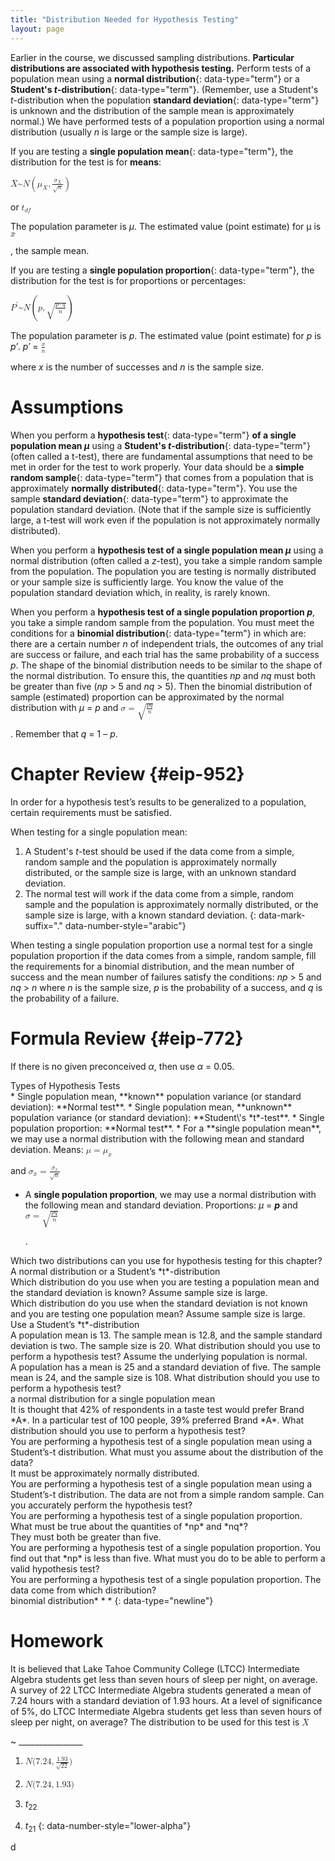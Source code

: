 ```yaml
---
title: "Distribution Needed for Hypothesis Testing"
layout: page
---
```



Earlier in the course, we discussed sampling distributions. **Particular distributions are associated with hypothesis testing.** Perform tests of a population mean using a **normal distribution**{: data-type="term"} or a **Student\'s *t*-distribution**{: data-type="term"}. (Remember, use a Student\'s *t*-distribution when the population **standard deviation**{: data-type="term"} is unknown and the distribution of the sample mean is approximately normal.) We have performed tests of a population proportion using a normal distribution (usually *n* is large or the sample size is large).

If you are testing a **single population mean**{: data-type="term"}, the distribution for the test is for **means**\:

<math xmlns="http://www.w3.org/1998/Math/MathML"> <mrow> <mover accent="true"> <mi>X</mi> <mo>¯</mo> </mover> <mo>~</mo><mi>N</mi><mrow><mo>(</mo> <mrow> <msub> <mi>μ</mi> <mi>X</mi> </msub> <mo>,</mo><mfrac> <mrow> <msub> <mi>σ</mi> <mi>X</mi> </msub> </mrow> <mrow> <msqrt> <mi>n</mi> </msqrt> </mrow> </mfrac> </mrow> <mo>)</mo></mrow> </mrow> </math>

 or <math xmlns="http://www.w3.org/1998/Math/MathML"> <mrow> <msub> <mi>t</mi> <mrow> <mi>d</mi><mi>f</mi> </mrow> </msub> </mrow> </math>

The population parameter is *μ*. The estimated value (point estimate) for μ is <math xmlns="http://www.w3.org/1998/Math/MathML"> <mover accent="true"> <mi>x</mi> <mo>¯</mo> </mover> </math>

, the sample mean.

If you are testing a **single population proportion**{: data-type="term"}, the distribution for the test is for proportions or percentages:

<math xmlns="http://www.w3.org/1998/Math/MathML"> <mrow> <msup> <mi>P</mi> <mo>′</mo> </msup> <mo>~</mo><mi>N</mi><mrow><mo>(</mo> <mrow> <mi>p</mi><mo>,</mo><msqrt> <mrow> <mfrac> <mrow> <mi>p</mi><mo>⋅</mo><mi>q</mi> </mrow> <mi>n</mi> </mfrac> </mrow> </msqrt> </mrow> <mo>)</mo></mrow> </mrow> </math>

The population parameter is *p*. The estimated value (point estimate) for *p* is *p′*. *p′* = <math xmlns="http://www.w3.org/1998/Math/MathML"> <mrow> <mfrac> <mi>x</mi> <mi>n</mi> </mfrac> </mrow> </math>

 where *x* is the number of successes and *n* is the sample size.

# Assumptions

When you perform a **hypothesis test**{: data-type="term"} **of a single population mean *μ*** using a **Student\'s *t*-distribution**{: data-type="term"} (often called a t-test), there are fundamental assumptions that need to be met in order for the test to work properly. Your data should be a **simple random sample**{: data-type="term"} that comes from a population that is approximately **normally distributed**{: data-type="term"}. You use the sample **standard deviation**{: data-type="term"} to approximate the population standard deviation. (Note that if the sample size is sufficiently large, a t-test will work even if the population is not approximately normally distributed).

When you perform a **hypothesis test of a single population mean *μ*** using a normal distribution (often called a *z*-test), you take a simple random sample from the population. The population you are testing is normally distributed or your sample size is sufficiently large. You know the value of the population standard deviation which, in reality, is rarely known.

When you perform a **hypothesis test of a single population proportion *p***, you take a simple random sample from the population. You must meet the conditions for a **binomial distribution**{: data-type="term"} in which are: there are a certain number *n* of independent trials, the outcomes of any trial are success or failure, and each trial has the same probability of a success *p*. The shape of the binomial distribution needs to be similar to the shape of the normal distribution. To ensure this, the quantities *np* and *nq* must both be greater than five (*np* &gt; 5 and *nq* &gt; 5). Then the binomial distribution of sample (estimated) proportion can be approximated by the normal distribution with *μ* = *p* and <math xmlns="http://www.w3.org/1998/Math/MathML"> <mrow> <mi>σ</mi><mo>=</mo><msqrt> <mrow> <mfrac> <mrow> <mi>p</mi><mi>q</mi> </mrow> <mi>n</mi> </mfrac> </mrow> </msqrt> </mrow> </math>

. Remember that *q* = 1 – *p*.

# Chapter Review   {#eip-952}

In order for a hypothesis test’s results to be generalized to a population, certain requirements must be satisfied.

When testing for a single population mean:

1.  A Student\'s *t*-test should be used if the data come from a simple, random sample and the population is approximately normally distributed, or the sample size is large, with an unknown standard deviation.
2.  The normal test will work if the data come from a simple, random sample and the population is approximately normally distributed, or the sample size is large, with a known standard deviation.
{: data-mark-suffix="." data-number-style="arabic"}

When testing a single population proportion use a normal test for a single population proportion if the data comes from a simple, random sample, fill the requirements for a binomial distribution, and the mean number of success and the mean number of failures satisfy the conditions: *np* &gt; 5 and *nq* &gt; *n* where *n* is the sample size, *p* is the probability of a success, and *q* is the probability of a failure.

# Formula Review   {#eip-772}

If there is no given preconceived *α*, then use *α* = 0.05.

<div data-type="list" id="element-254" markdown="1">
<div data-type="title">
Types of Hypothesis Tests
</div>
* Single population mean, **known** population variance (or standard deviation): **Normal test**.
* Single population mean, **unknown** population variance (or standard deviation): **Student\'s *t*-test**.
* Single population proportion: **Normal test**.
* For a **single population mean**, we may use a normal distribution with the following mean and standard deviation. Means:
  <math xmlns="http://www.w3.org/1998/Math/MathML"> <mrow> <mi>μ</mi><mo>=</mo><msub> <mi>μ</mi> <mover accent="true"> <mi>x</mi> <mo>¯</mo> </mover> </msub> </mrow> </math>
  
  and
  <math xmlns="http://www.w3.org/1998/Math/MathML"> <mrow> <msub> <mi>σ</mi> <mover accent="true"> <mi>x</mi> <mo>¯</mo> </mover> </msub> <mo>=</mo><mfrac> <mrow> <msub> <mi>σ</mi> <mi>x</mi> </msub> </mrow> <mrow> <msqrt> <mi>n</mi> </msqrt> </mrow> </mfrac> </mrow> </math>

* A **single population proportion**, we may use a normal distribution with the following mean and standard deviation. Proportions: *µ* = ***p*** and
  <math xmlns="http://www.w3.org/1998/Math/MathML"> <mrow> <mi>σ</mi><mo>=</mo><msqrt> <mrow> <mfrac> <mrow> <mi>p</mi><mi>q</mi> </mrow> <mi>n</mi> </mfrac> </mrow> </msqrt> </mrow> </math>
  
  .

</div>

<section data-depth="1" id="eip-496" class="practice">
<div data-type="exercise" id="eip-176">
<div data-type="problem" id="eip-548" markdown="1">
Which two distributions can you use for hypothesis testing for this chapter?

</div>
<div data-type="solution" id="eip-482" markdown="1">
A normal distribution or a Student’s *t*-distribution

</div>
</div>
<div data-type="exercise" id="eip-492">
<div data-type="problem" id="eip-819" markdown="1">
Which distribution do you use when you are testing a population mean and the standard deviation is known? Assume sample size is large.

</div>
</div>
<div data-type="exercise" id="eip-579">
<div data-type="problem" id="eip-177" markdown="1">
Which distribution do you use when the standard deviation is not known and you are testing one population mean? Assume sample size is large.

</div>
<div data-type="solution" id="eip-957" markdown="1">
Use a Student’s *t*-distribution

</div>
</div>
<div data-type="exercise" id="eip-692">
<div data-type="problem" id="eip-962" markdown="1">
A population mean is 13. The sample mean is 12.8, and the sample standard deviation is two. The sample size is 20. What distribution should you use to perform a hypothesis test? Assume the underlying population is normal.

</div>
</div>
<div data-type="exercise" id="eip-917">
<div data-type="problem" id="eip-265" markdown="1">
A population has a mean is 25 and a standard deviation of five. The sample mean is 24, and the sample size is 108. What distribution should you use to perform a hypothesis test?

</div>
<div data-type="solution" id="eip-953" markdown="1">
a normal distribution for a single population mean

</div>
</div>
<div data-type="exercise" id="eip-138">
<div data-type="problem" id="eip-208" markdown="1">
It is thought that 42% of respondents in a taste test would prefer Brand *A*. In a particular test of 100 people, 39% preferred Brand *A*. What distribution should you use to perform a hypothesis test?

</div>
</div>
<div data-type="exercise" id="eip-637">
<div data-type="problem" id="eip-74" markdown="1">
You are performing a hypothesis test of a single population mean using a Student’s-t distribution. What must you assume about the distribution of the data?

</div>
<div data-type="solution" id="eip-520" markdown="1">
It must be approximately normally distributed.

</div>
</div>
<div data-type="exercise" id="eip-315">
<div data-type="problem" id="eip-505" markdown="1">
You are performing a hypothesis test of a single population mean using a Student’s-t distribution. The data are not from a simple random sample. Can you accurately perform the hypothesis test?

</div>
</div>
<div data-type="exercise" id="eip-254">
<div data-type="problem" id="eip-543" markdown="1">
You are performing a hypothesis test of a single population proportion. What must be true about the quantities of *np* and *nq*?

</div>
<div data-type="solution" id="eip-509" markdown="1">
They must both be greater than five.

</div>
</div>
<div data-type="exercise" id="eip-354">
<div data-type="problem" id="eip-633" markdown="1">
You are performing a hypothesis test of a single population proportion. You find out that *np* is less than five. What must you do to be able to perform a valid hypothesis test?

</div>
</div>
<div data-type="exercise">
<div data-type="problem" id="eip-577" markdown="1">
You are performing a hypothesis test of a single population proportion. The data come from which distribution?

</div>
<div data-type="solution" id="eip-979" markdown="1">
binomial distribution* * *
{: data-type="newline"}

</div>
</div>
</section>

# Homework

<div data-type="exercise">
<div data-type="problem" markdown="1">
It is believed that Lake Tahoe Community College (LTCC) Intermediate Algebra students get less than seven hours of sleep per night, on average. A survey of 22 LTCC Intermediate Algebra students generated a mean of 7.24 hours with a standard deviation of 1.93 hours. At a level of significance of 5%, do LTCC Intermediate Algebra students get less than seven hours of sleep per night, on average? The distribution to be used for this test is <math xmlns="http://www.w3.org/1998/Math/MathML"> <mover accent="true"> <mi>X</mi> <mo>¯</mo> </mover> </math>

 ~ \_\_\_\_\_\_\_\_\_\_\_\_\_\_\_\_

1.  <math xmlns="http://www.w3.org/1998/Math/MathML"> <mrow> <mi>N</mi><mo stretchy="false">(</mo><mn>7.24</mn><mo>,</mo><mfrac> <mrow> <mn>1.93</mn> </mrow> <mrow> <msqrt> <mrow> <mn>22</mn> </mrow> </msqrt> </mrow> </mfrac> <mo stretchy="false">)</mo> </mrow> </math>

2.  <math xmlns="http://www.w3.org/1998/Math/MathML"> <mrow> <mi>N</mi><mo stretchy="false">(</mo><mn>7.24</mn><mo>,</mo><mn>1.93</mn><mo stretchy="false">)</mo> </mrow> </math>

3.  *t*<sub>22</sub>
4.  *t*<sub>21</sub>
{: data-number-style="lower-alpha"}

</div>
<div data-type="solution" markdown="1">
d

</div>
</div>

